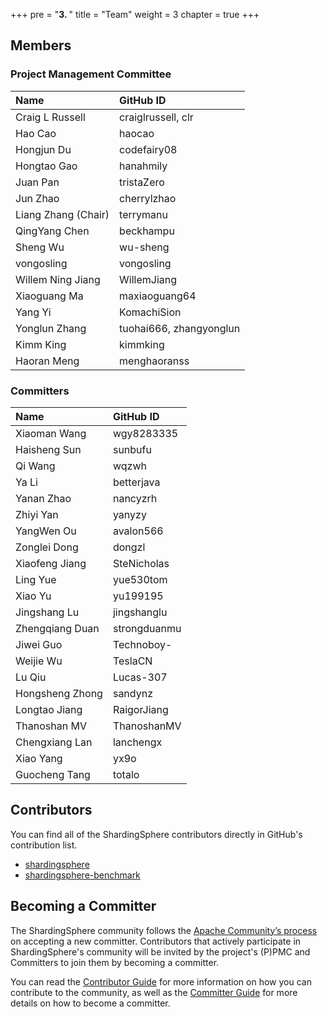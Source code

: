+++
pre = "<b>3. </b>"
title = "Team"
weight = 3
chapter = true
+++

## Members

### Project Management Committee

| Name                | GitHub ID               |
| :------------------ | :---------------------- |
| Craig L Russell     | craiglrussell, clr      |
| Hao Cao             | haocao                  |
| Hongjun Du          | codefairy08             |
| Hongtao Gao         | hanahmily               |
| Juan Pan            | tristaZero              |
| Jun Zhao            | cherrylzhao             |
| Liang Zhang (Chair) | terrymanu               |
| QingYang Chen       | beckhampu               |
| Sheng Wu            | wu-sheng                |
| vongosling          | vongosling              |
| Willem Ning Jiang   | WillemJiang             |
| Xiaoguang Ma        | maxiaoguang64           |
| Yang Yi             | KomachiSion             |
| Yonglun Zhang       | tuohai666, zhangyonglun |
| Kimm King           | kimmking                |
| Haoran Meng         | menghaoranss            |

### Committers

| Name            | GitHub ID               |
| :-------------- | :---------------------- |
| Xiaoman Wang    | wgy8283335              |
| Haisheng Sun    | sunbufu                 |
| Qi Wang         | wqzwh                   |
| Ya Li           | betterjava              |
| Yanan Zhao      | nancyzrh                |
| Zhiyi Yan       | yanyzy                  |
| YangWen Ou      | avalon566               |
| Zonglei Dong    | dongzl                  |
| Xiaofeng Jiang  | SteNicholas             |
| Ling Yue        | yue530tom               |
| Xiao Yu         | yu199195                |
| Jingshang Lu    | jingshanglu             |
| Zhengqiang Duan | strongduanmu            |
| Jiwei Guo       | Technoboy-              |
| Weijie Wu       | TeslaCN                 |
| Lu Qiu          | Lucas-307               |
| Hongsheng Zhong | sandynz                 |
| Longtao Jiang   | RaigorJiang             |
| Thanoshan MV    | ThanoshanMV             |
| Chengxiang Lan  | lanchengx               |
| Xiao Yang       | yx9o                    |
| Guocheng Tang   | totalo                  |

## Contributors

You can find all of the ShardingSphere contributors directly in GitHub's contribution list.

- [shardingsphere](https://github.com/apache/shardingsphere/graphs/contributors)
- [shardingsphere-benchmark](https://github.com/apache/shardingsphere-benchmark)

## Becoming a Committer

The ShardingSphere community follows the [Apache Community’s process](http://community.apache.org/newcommitter.html) on accepting a new committer.
Contributors that actively participate in ShardingSphere's community will be invited by the project's (P)PMC and Committers to join them by becoming a committer.

You can read the [Contributor Guide](/en/contribute/contributor/) for more information on how you can contribute to the community, as well as the [Committer Guide](/en/contribute/committer/) for more details on how to become a committer.
